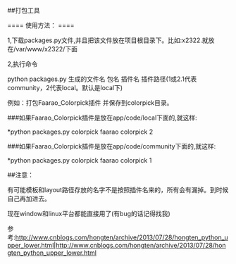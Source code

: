 ##打包工具


==== 使用方法： ====


1,下载packages.py文件,并且把该文件放在项目根目录下。比如:x2322.就放在/var/www/x2322/下面


2,执行命令


python packages.py 生成的文件名 包名 插件名 插件路径(1或2.1代表community，2代表local。默认是local下)


例如：打包Faarao_Colorpick插件 并保存到colorpick目录。



###如果Faarao_Colorpick插件是放在app/code/local下面的,就这样:

*python packages.py colorpick faarao colorpick 2

###如果Faarao_Colorpick插件是放在app/code/community下面的,就这样:

*python packages.py colorpick faarao colorpick 1


##注意：


有可能模板和layout路径存放的名字不是按照插件名来的，所有会有漏掉。到时候自己再加进去。


现在window和linux平台都能直接用了(有bug的话记得找我)



参考:http://www.cnblogs.com/hongten/archive/2013/07/28/hongten_python_upper_lower.html|http://www.cnblogs.com/hongten/archive/2013/07/28/hongten_python_upper_lower.html

